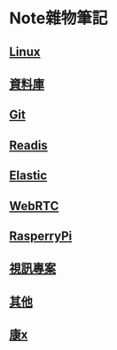 # Note雜物筆記

## [Linux](Linux.md)

## [資料庫](Mariadb.md)

## [Git](Git.md)

## [Readis](Readis.md)

## [Elastic](Elastic.md)

## [WebRTC](WebRTC.md)

## [RasperryPi](RasperryPi.md)

## [視訊專案](視訊文件.md)

## [其他](Other.md)

## [康x](Concordddsss.md)